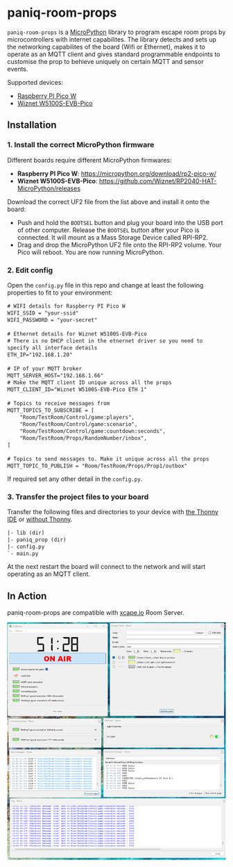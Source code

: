 # paniq-room-props

`paniq-room-props` is a [MicroPython](https://micropython.org/) library to program escape room props by microcontrollers with internet capabilites.
The library detects and sets up the networking capabilites of the board (Wifi or Ethernet), makes it to operate as an MQTT client and gives standard programmable endpoints to customise the prop to behieve uniquely on certain MQTT and sensor events.

Supported devices:
* [Raspberry PI Pico W](https://www.raspberrypi.com/products/raspberry-pi-pico/)
* [Wiznet W5100S-EVB-Pico](https://www.wiznet.io/product-item/w5100s-evb-pico/)

## Installation

### 1. Install the correct MicroPython firmware

Different boards require different MicroPython firmwares:
* **Raspberry PI Pico W**: https://micropython.org/download/rp2-pico-w/
* **Wiznet W5100S-EVB-Pico**: https://github.com/Wiznet/RP2040-HAT-MicroPython/releases

Download the correct UF2 file from the list above and install it onto the board:
* Push and hold the `BOOTSEL` button and plug your board into the USB port of other computer. Release the `BOOTSEL` button after your Pico is connected. It will mount as a Mass Storage Device called RPI-RP2.
* Drag and drop the MicroPython UF2 file onto the RPI-RP2 volume. Your Pico will reboot. You are now running MicroPython.

### 2. Edit config

Open the `config.py` file in this repo and change at least the following properties to fit to your environment:

```
# WIFI details for Raspberry PI Pico W
WIFI_SSID = "your-ssid"
WIFI_PASSWORD = "your-secret"

# Ethernet details for Wiznet W5100S-EVB-Pico
# There is no DHCP client in the etnernet driver so you need to specify all interface details
ETH_IP="192.168.1.20"

# IP of your MQTT broker
MQTT_SERVER_HOST="192.168.1.66"
# Make the MQTT client ID unique across all the props
MQTT_CLIENT_ID="Wiznet W5100S-EVB-Pico ETH 1"

# Topics to receive messages from
MQTT_TOPICS_TO_SUBSCRIBE = [
    "Room/TestRoom/Control/game:players",
    "Room/TestRoom/Control/game:scenario",
    "Room/TestRoom/Control/game:countdown:seconds",
    "Room/TestRoom/Props/RandomNumber/inbox",
]

# Topics to send messages to. Make it unique across all the props
MQTT_TOPIC_TO_PUBLISH = "Room/TestRoom/Props/Prop1/outbox"
```

If required set any other detail in the `config.py`.

### 3. Transfer the project files to your board

Transfer the following files and directories to your device with [the Thonny IDE](https://www.freva.com/transfer-files-between-computer-and-raspberry-pi-pico/)
or [without Thonny](https://mikeesto.medium.com/uploading-to-the-raspberry-pi-pico-without-thonny-53de1a10da30).

```
|- lib (dir)
|- paniq_prop (dir)
|- config.py
`- main.py
```

At the next restart the board will connect to the network and will start operating as an MQTT client.

## In Action

paniq-room-props are compatible with [xcape.io](https://xcape.io/) Room Server.

![Xcape.io](xcape-frontend.png)
